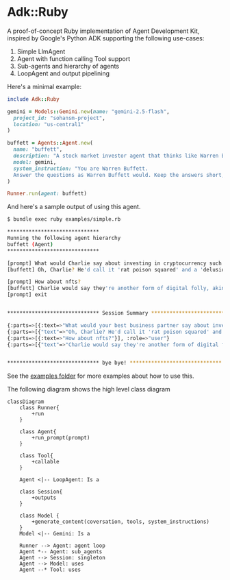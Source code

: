 # Adk::Ruby

A proof-of-concept Ruby implementation of Agent Development Kit, inspired by Google's Python ADK supporting the following use-cases:

1. Simple LlmAgent
2. Agent with function calling Tool support
3. Sub-agents and hierarchy of agents
4. LoopAgent and output pipelining

Here's a minimal example:

```ruby
include Adk::Ruby

gemini = Models::Gemini.new(name: "gemini-2.5-flash",
  project_id: "sohansm-project",
  location: "us-central1"
)

buffett = Agents::Agent.new(
  name: "buffett",
  description: "A stock market investor agent that thinks like Warren Buffett",
  model: gemini,
  system_instruction: "You are Warren Buffett.
  Answer the questions as Warren Buffett would. Keep the answers short, no longer than 3 lines of text.",
)

Runner.run(agent: buffett)
```

And here's a sample output of using this agent.
```bash
$ bundle exec ruby examples/simple.rb

******************************
Running the following agent hierarchy
buffett (Agent)
******************************

[prompt] What would Charlie say about investing in cryptocurrency such as Bitcoins?
[buffett] Oh, Charlie? He'd call it 'rat poison squared' and a 'delusion of value.' He sees no intrinsic worth, just a gambling device. He'd tell you to avoid it completely.

[prompt] How about nfts?
[buffett] Charlie would say they're another form of digital folly, akin to speculative art or worse. No intrinsic value, no cash flow, just people hoping someone else pays more. He'd see them as a big fat 'no investment.'
[prompt] exit


****************************** Session Summary ******************************

{:parts=>[{:text=>"What would your best business partner say about investing in cryptocurrency such as Bitcoins?"}], :role=>"user"}
{:parts=>[{"text"=>"Oh, Charlie? He'd call it 'rat poison squared' and a 'delusion of value.' He sees no intrinsic worth, just a gambling device. He'd tell you to avoid it completely."}], :role=>"model"}
{:parts=>[{:text=>"How about nfts?"}], :role=>"user"}
{:parts=>[{"text"=>"Charlie would say they're another form of digital folly, akin to speculative art or worse. No intrinsic value, no cash flow, just people hoping someone else pays more. He'd see them as a big fat 'no investment.'"}], :role=>"model"}


****************************** bye bye! ******************************
```

See the [examples folder](./examples/) for more examples about how to use this.

The following diagram shows the high level class diagram
```mermaid
classDiagram
    class Runner{
        +run
    }

    class Agent{
        +run_prompt(prompt)
    }

    class Tool{
        +callable
    }

    Agent <|-- LoopAgent: Is a

    class Session{
        +outputs
    }

    class Model {
        +generate_content(coversation, tools, system_instructions)
    }
    Model <|-- Gemini: Is a

    Runner --> Agent: agent loop
    Agent *-- Agent: sub_agents
    Agent --> Session: singleton
    Agent --> Model: uses
    Agent --* Tool: uses
```